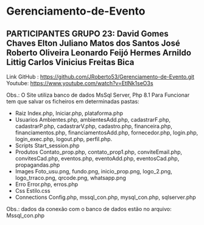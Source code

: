# Gerenciamento-de-Evento

PARTICIPANTES GRUPO 23:
David Gomes Chaves 
Elton Juliano Matos dos Santos 
José Roberto Oliveira 
Leonardo Feijó Hermes 
Arnildo Littig Carlos 
Vinicius Freitas Bica
-----------------------------------------------------------------------------------------------
Link GitHub : https://github.com/JRoberto53/Gerenciamento-de-Evento.git
Youtube: https://www.youtube.com/watch?v=EtlNk1seO3s

Obs.: O Site utiliza banco de dados MsSql Server, Php 8.1
Para Funcionar tem que salvar os ficheiros em determinadas pastas:

- Raiz
Index.php, Iniciar.php, plataforma.php
- Usuarios
Ambientes.php, ambientesAdd.php, cadastrarF.php, cadastrarP.php, cadastrarV.php, cadastro.php, financeira.php, financiamentos.php, financiamentosAdd.php, fornecedor.php, login.php, login_exec.php, logout.php, perfil.php.
- Scripts
Start_session.php
- Produtos
Contato_prop.php, contato_prop1.php, conviteEmail.php, convitesCad.php, eventos.php, eventoAdd.php, eventosCad.php, propagandas.php 
- Images
Foto_usu.png, fundo.png, inicio_prop.png, logo_2.png, logo_trraco.png, qrcode.png, whatsapp.png
- Erro
Error.php, erros.php
- Css
Estilo.css
- Connections
Config.php, mssql_con.php, mysql_con.php, sqlserver.php

Obs.: dados da conexão com o banco de dados estão no arquivo:
Mssql_con.php

